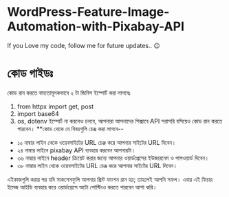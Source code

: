 # WordPress-Feature-Image-Automation-with-Pixabay-API

If you Love my code, follow me for future updates.. 😉

# কোড গাইডঃ
কোড রান করতে বাদ্যতামূলকভাবে ২ টা জিনিস ইম্পোর্ট করা লাগবেঃ
1. from httpx import get, post
2. import base64
3. os, dotenv ইম্পোর্ট না করলেও চলবে, আপনারা আপনাদের পিক্সাবে API সরাসরি বসিয়েও কোড রান করতে পারবেন।
**কোড থেকে যে বিষয়গুলি চেঞ্জ করা লাগবে--

* ১০ নাম্বার লাইন থেকে ওয়েবসাইটের URL চেঞ্জ করে আপনার সাইটের URL দিবেন।
* ২৪ নাম্বার লাইনে pixabay API ব্যবহার করবেন আপনারটা।
* ৩৬ নাম্বার লাইনে header ক্রিয়েট করার জন্যে আপনার ওয়ার্ডপ্রেসের ইউজারনেম ও পাসওয়ার্ড দিবেন।
* ৩৮ নাম্বার লাইন থেকে ওয়েবসাইটের URL চেঞ্জ করে আপনার সাইটের URL দিবেন।


এইকাজগুলি করার পর যদি সাকসেসফুলি আপনার প্রিন্ট ফাংশন রান হয়; তাহলেই আপনি সফল। এবার এই ফিচার ইমেজ আইডি ব্যবহার করে ওয়ার্ডপ্রেসে অটো পোস্টিংও করতে পারবেন আশা করি।

